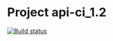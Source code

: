 # Project api-ci_1.2
[![Build status](https://ci.appveyor.com/api/projects/status/ritw2mvnh1xkc380?svg=true)](https://ci.appveyor.com/project/Vermulion/api-ci-1-2)
